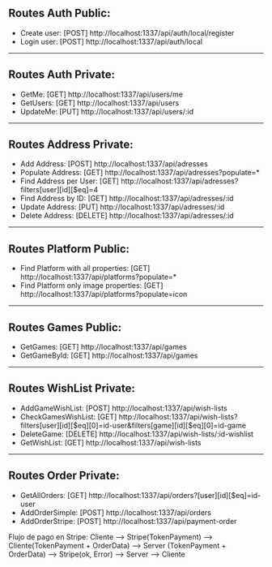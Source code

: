 ## Routes Auth Public:

- Create user: [POST] http://localhost:1337/api/auth/local/register
- Login user: [POST] http://localhost:1337/api/auth/local

---

## Routes Auth Private:

- GetMe: [GET] http://localhost:1337/api/users/me
- GetUsers: [GET] http://localhost:1337/api/users
- UpdateMe: [PUT] http://localhost:1337/api/users/:id

---

## Routes Address Private:

- Add Address: [POST] http://localhost:1337/api/adresses
- Populate Address: [GET] http://localhost:1337/api/adresses?populate=\*
- Find Address per User: [GET] http://localhost:1337/api/adresses?filters[user][id][$eq]=4
- Find Address by ID: [GET] http://localhost:1337/api/adresses/:id
- Update Address: [PUT] http://localhost:1337/api/adresses/:id
- Delete Address: [DELETE] http://localhost:1337/api/adresses/:id

---

## Routes Platform Public:

- Find Platform with all properties: [GET] http://localhost:1337/api/platforms?populate=\*
- Find Platform only image properties: [GET] http://localhost:1337/api/platforms?populate=icon

---

## Routes Games Public:

- GetGames: [GET] http://localhost:1337/api/games
- GetGameById: [GET] http://localhost:1337/api/games

---

## Routes WishList Private:

- AddGameWishList: [POST] http://localhost:1337/api/wish-lists
- CheckGamesWishList: [GET] http://localhost:1337/api/wish-lists?filters[user][id][$eq][0]=id-user&filters[game][id][$eq][0]=id-game
- DeleteGame: [DELETE] http://localhost:1337/api/wish-lists/:id-wishlist
- GetWishList: [GET] http://localhost:1337/api/wish-lists

---

## Routes Order Private:

- GetAllOrders: [GET] http://localhost:1337/api/orders?[user][id][$eq]=id-user
- AddOrderSimple: [POST] http://localhost:1337/api/orders
- AddOrderStripe: [POST] http://localhost:1337/api/payment-order

Flujo de pago en Stripe:
Cliente --> Stripe(TokenPayment) -->
Cliente(TokenPayment + OrderData) -->
Server (TokenPayment + OrderData) -->
Stripe(ok, Error) -->
Server --> Cliente
